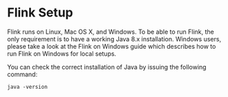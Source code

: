 # Flink Setup
Flink runs on Linux, Mac OS X, and Windows. To be able to run Flink, the only requirement is to have a working Java 8.x installation. Windows users, please take a look at the Flink on Windows guide which describes how to run Flink on Windows for local setups.

You can check the correct installation of Java by issuing the following command:
```
java -version
```
